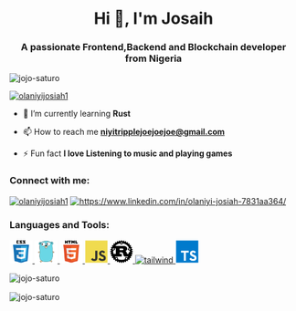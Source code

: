 <h1 align="center">Hi 👋, I'm Josaih</h1>
<h3 align="center">A passionate Frontend,Backend and Blockchain developer from Nigeria</h3>

<p align="left"> <img src="https://komarev.com/ghpvc/?username=jojo-saturo&label=Profile%20views&color=0e75b6&style=flat" alt="jojo-saturo" /> </p>

<p align="left"> <a href="https://twitter.com/olaniyijosiah1" target="blank"><img src="https://img.shields.io/twitter/follow/olaniyijosiah1?logo=twitter&style=for-the-badge" alt="olaniyijosiah1" /></a> </p>

- 🌱 I’m currently learning **Rust**

- 📫 How to reach me **niyitripplejoejoejoe@gmail.com**

- ⚡ Fun fact **I love Listening to music and playing games**

<h3 align="left">Connect with me:</h3>
<p align="left">
<a href="https://twitter.com/olaniyijosiah1" target="blank"><img align="center" src="https://raw.githubusercontent.com/rahuldkjain/github-profile-readme-generator/master/src/images/icons/Social/twitter.svg" alt="olaniyijosiah1" height="30" width="40" /></a>
<a href="https://linkedin.com/in/https://www.linkedin.com/in/olaniyi-josiah-7831aa364/" target="blank"><img align="center" src="https://raw.githubusercontent.com/rahuldkjain/github-profile-readme-generator/master/src/images/icons/Social/linked-in-alt.svg" alt="https://www.linkedin.com/in/olaniyi-josiah-7831aa364/" height="30" width="40" /></a>
</p>

<h3 align="left">Languages and Tools:</h3>
<p align="left"> <a href="https://www.w3schools.com/css/" target="_blank" rel="noreferrer"> <img src="https://raw.githubusercontent.com/devicons/devicon/master/icons/css3/css3-original-wordmark.svg" alt="css3" width="40" height="40"/> </a> <a href="https://golang.org" target="_blank" rel="noreferrer"> <img src="https://raw.githubusercontent.com/devicons/devicon/master/icons/go/go-original.svg" alt="go" width="40" height="40"/> </a> <a href="https://www.w3.org/html/" target="_blank" rel="noreferrer"> <img src="https://raw.githubusercontent.com/devicons/devicon/master/icons/html5/html5-original-wordmark.svg" alt="html5" width="40" height="40"/> </a> <a href="https://developer.mozilla.org/en-US/docs/Web/JavaScript" target="_blank" rel="noreferrer"> <img src="https://raw.githubusercontent.com/devicons/devicon/master/icons/javascript/javascript-original.svg" alt="javascript" width="40" height="40"/> </a> <a href="https://www.rust-lang.org" target="_blank" rel="noreferrer"> <img src="https://raw.githubusercontent.com/devicons/devicon/master/icons/rust/rust-plain.svg" alt="rust" width="40" height="40"/> </a> <a href="https://tailwindcss.com/" target="_blank" rel="noreferrer"> <img src="https://www.vectorlogo.zone/logos/tailwindcss/tailwindcss-icon.svg" alt="tailwind" width="40" height="40"/> </a> <a href="https://www.typescriptlang.org/" target="_blank" rel="noreferrer"> <img src="https://raw.githubusercontent.com/devicons/devicon/master/icons/typescript/typescript-original.svg" alt="typescript" width="40" height="40"/> </a> </p>

<p><img align="center" src="https://github-readme-stats.vercel.app/api/top-langs?username=jojo-saturo&show_icons=true&locale=en&layout=compact" alt="jojo-saturo" /></p>

<p><img align="center" src="https://github-readme-streak-stats.herokuapp.com/?user=jojo-saturo&" alt="jojo-saturo" /></p>
